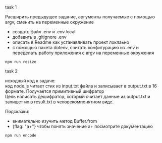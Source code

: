 task 1

Расширить предыдущее задание, аргументы получаемые с помощью argv, сменить на переменные окружение

- создать файл .env и .env.local
- добавить в .gitignore .env
- описать в Readme как устанавливать проект локлаьно
- с помощью пакета dotenv, считать конфигурацию из .env и переделать работу приложения с argv на переменные окружения

```
npm run resize
```

task 2

исходный код к задаче:  
код node.js читает стих из input.txt файла и записывает в output.txt в 16 формате. Получается примитивный шифратор  
Цель написать дешифратор, который считает данные из output.txt и запишет их в result.txt в человекомпонятном виде.

Подсказки:

- внимательно изучить метод Buffer.from
- {flag: "a+"} чтобы понять значение a+ посмотрите документацию

```
npm run encode
```
